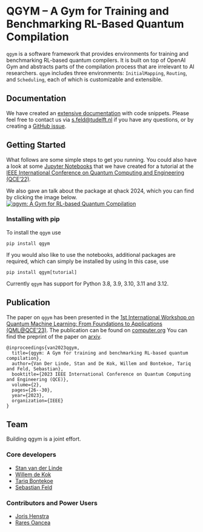 # QGYM – A Gym for Training and Benchmarking RL-Based Quantum Compilation
`qgym` is a software framework that provides environments for training and benchmarking RL-based quantum compilers.
It is built on top of OpenAI Gym and abstracts parts of the compilation process that are irrelevant to AI researchers.
`qgym` includes three environments: `InitialMapping`, `Routing`, and `Scheduling`, each of which is customizable and extensible.

## Documentation
We have created an [extensive documentation](https://qutech-delft.github.io/qgym/index.html) with code snippets.
Please feel free to contact us via <s.feld@tudelft.nl> if you have any questions, or by creating a [GitHub issue](https://github.com/QuTech-Delft/qgym/issues/new).

## Getting Started
What follows are some simple steps to get you running.
You could also have a look at some [Jupyter Notebooks](https://github.com/QuTech-Delft/qgym/tree/master/notebooks) that we have created for a tutorial at the [IEEE International Conference on Quantum Computing and Engineering (QCE’22)](https://qce.quantum.ieee.org/2022/tutorials-program/).

We also gave an talk about the package at qhack 2024, which you can find by clicking the image below.
[![qgym: A Gym for RL-based Quantum Compilation](https://img.youtube.com/vi/4copOSHxwSA/0.jpg)](https://www.youtube.com/watch?v=4copOSHxwSA "qgym: A Gym for RL-based Quantum Compilation")

### Installing with pip
To install the `qgym` use
```terminal
pip install qgym
```
If you would also like to use the notebooks, additional packages are required, which can simply be installed by using
In this case, use
```terminal
pip install qgym[tutorial]
```

Currently `qgym` has support for Python 3.8, 3.9, 3.10, 3.11 and 3.12.


## Publication
The paper on `qgym` has been presented in the [1st International Workshop on Quantum Machine Learning: From Foundations to Applications (QML@QCE'23)](https://qml.lfdr.de/2023/).
The publication can be found on [computer.org](https://www.computer.org/csdl/proceedings-article/qce/2023/432302a026/1SuQRWR5uCI)
You can find the preprint of the paper on [arxiv](https://arxiv.org/pdf/2308.02536.pdf).

```terminal
@inproceedings{van2023qgym,
  title={qgym: A Gym for training and benchmarking RL-based quantum compilation},
  author={Van Der Linde, Stan and De Kok, Willem and Bontekoe, Tariq and Feld, Sebastian},
  booktitle={2023 IEEE International Conference on Quantum Computing and Engineering (QCE)},
  volume={2},
  pages={26--30},
  year={2023},
  organization={IEEE}
}
```
## Team
Building qgym is a joint effort.

### Core developers
- [Stan van der Linde](https://scholar.google.com/citations?user=MyQ0mBcAAAAJ&hl=nl)
- [Willem de Kok](https://nl.linkedin.com/in/willem-de-kok-a74942187)
- [Tariq Bontekoe](https://nl.linkedin.com/in/tariq-bontekoe-53214817a)
- [Sebastian Feld](https://nl.linkedin.com/in/sebastian-feld?)

### Contributors and Power Users
- [Joris Henstra](https://www.linkedin.com/in/jorishenstra/)
- [Rares Oancea](https://www.linkedin.com/in/rares-adrian-oancea-8a67b0204/)
